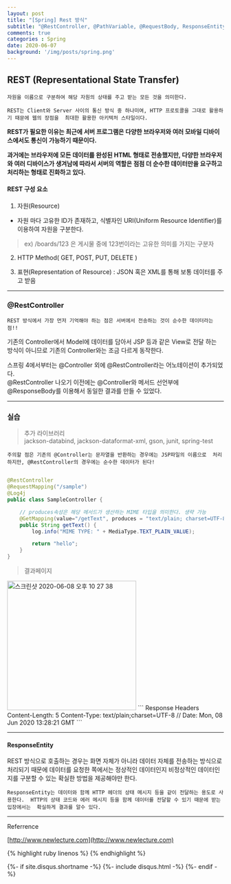 ```yaml
---
layout: post
title: "[Spring] Rest 방식"
subtitle: "@RestController, @PathVariable, @RequestBody, ResponseEntity"
comments: true
categories : Spring
date: 2020-06-07
background: '/img/posts/spring.png'
---
```


## REST (Representational State Transfer)

`자원을 이름으로 구분하여 해당 자원의 상태를 주고 받는 모든 것을 의미한다.`    

`REST는 Client와 Server 사이의 통신 방식 중 하나미여, HTTP 프로토콜을 그대로 활용하기 때문에 웹의 장점을 
최대한 활용한 아키텍처 스타일이다.`   

**REST가 필요한 이유는 최근에 서버 프로그램은 다양한 브라우저와 여러 모바일 디바이스에서도 
통신이 가능하기 때문이다.** 

**과거에는 브라우저에 모든 데이터를 완성된 HTML 형태로 전송했지만, 다양한 브라우저와 여러 디바이스가 
생겨남에 따라서 서버의 역할은 점점 더 순수한 데이터만을 요구하고 처리하는 형태로 진화하고 있다.**   

#### REST 구성 요소  

1) 자원(Resource) 

- 자원 마다 고유한 ID가 존재하고,  식별자인 URI(Uniform Resource Identifier)를 이용하여 자원을 구분한다.    
> ex)  /boards/123 은 게시물 중에 123번이라는 고유한 의미를 가지는 구분자   

2) HTTP Method( GET, POST, PUT, DELETE )   

3) 표현(Representation of Resource) : JSON 혹은 XML를 통해 보통 데이터를 주고 받음   

- - -

### @RestController

`REST 방식에서 가장 먼저 기억해야 하는 점은 서버에서 전송하는 것이 순수한 데이터라는 점!!`   

기존의 Controller에서 Model에 데이터를 담아서 JSP 등과 같은 View로 전달 하는 방식이 아니므로 
기존의 Controller와는 조금 다르게 동작한다.   

스프링 4에서부터는 @Controller 외에 @RestController라는 어노테이션이 추가되었다.    
@RestController 나오기 이전에는 @Controller와 메서드 선언부에 @ResponseBody를 이용해서 동일한 
결과를 만들 수 있었다.   
- - -

### 실습   

> 추가 라이브러리    
> jackson-databind, jackson-dataformat-xml, gson, junit, spring-test

`주의할 점은 기존의 @Controller는 문자열을 반환하는 경우에는 JSP파일의 이름으로 
처리하지만, @RestController의 경우에는 순수한 데이터가 된다!`   

```java

@RestController
@RequestMapping("/sample")
@Log4j
public class SampleController {

    // produces속성은 해당 메서드가 생산하는 MIME 타입을 의미한다. 생략 가능 
    @GetMapping(value="/getText", produces = "text/plain; charset=UTF-8")
    public String getText() {
        log.info("MIME TYPE: " + MediaType.TEXT_PLAIN_VALUE);

        return "hello";
    }
}

```
> 결과페이지    
<img width="300" alt="스크린샷 2020-06-08 오후 10 27 38" src="https://user-images.githubusercontent.com/26623547/84036173-d1bb5780-a9d7-11ea-8437-8e41c570f324.png">    
```
Response Headers
Content-Length: 5
Content-Type: text/plain;charset=UTF-8   // 
Date: Mon, 08 Jun 2020 13:28:21 GMT
```

- - -

#### ResponseEntity   

REST 방식으로 호출하는 경우는 화면 자체가 아니라 데이터 자체를 전송하는 방식으로 
처리되기 때문에 데이터를 요청한 쪽에서는 정상적인 데이터인지 비정상적인 데이터인지를 
구분할 수 있는 확실한 방법을 제공해야만 한다.

`ResponseEntity는 데이터와 함께 HTTP 헤더의 상태 메시지 등을 같이 전달하는 용도로 사용한다. 
HTTP의 상태 코드와 에러 메시지 등을 함께 데이터를 전달할 수 있기 때문에 받는 입장에서는 
확실하게 결과를 알수 있다.`   



- - -
Referrence 

[http://www.newlecture.com](http://www.newlecture.com)   

{% highlight ruby linenos %}
{% endhighlight %}


{%- if site.disqus.shortname -%}
    {%- include disqus.html -%}
{%- endif -%}
